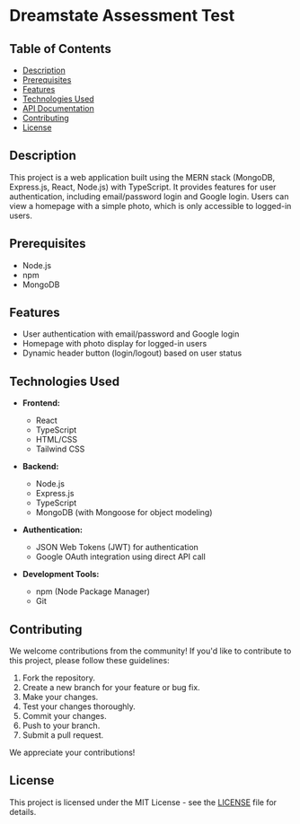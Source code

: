 # Dreamstate Assessment Test

## Table of Contents

- [Description](#description)
- [Prerequisites](#prerequisites)
- [Features](#features)
- [Technologies Used](#technologies-used)
- [API Documentation](#api-documentation)
- [Contributing](#contributing)
- [License](#license)

## Description

This project is a web application built using the MERN stack (MongoDB, Express.js, React, Node.js) with TypeScript. It provides features for user authentication, including email/password login and Google login. Users can view a homepage with a simple photo, which is only accessible to logged-in users.

## Prerequisites

- Node.js
- npm
- MongoDB

## Features

- User authentication with email/password and Google login
- Homepage with photo display for logged-in users
- Dynamic header button (login/logout) based on user status

## Technologies Used

- **Frontend:**
  - React
  - TypeScript
  - HTML/CSS
  - Tailwind CSS
  
- **Backend:**
  - Node.js
  - Express.js
  - TypeScript
  - MongoDB (with Mongoose for object modeling)
  
- **Authentication:**
  - JSON Web Tokens (JWT) for authentication
  - Google OAuth integration using direct API call
  
- **Development Tools:**
  - npm (Node Package Manager)
  - Git

## Contributing

We welcome contributions from the community! If you'd like to contribute to this project, please follow these guidelines:

1. Fork the repository.
2. Create a new branch for your feature or bug fix.
3. Make your changes.
4. Test your changes thoroughly.
5. Commit your changes.
6. Push to your branch.
7. Submit a pull request.

We appreciate your contributions!

## License

This project is licensed under the MIT License - see the [LICENSE](LICENSE) file for details.
